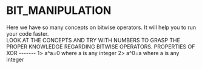 # BIT_MANIPULATION
Here we have so many concepts on bitwise operators. It will help you to  run your code faster.  
LOOK AT THE CONCEPTS AND TRY WITH NUMBERS TO GRASP THE PROPER KNOWLEDGE REGARDING BITWISE OPERATORS.
PROPERTIES OF XOR -------
 1> a^a=0  where a is any integer
 2> a^0=a  where a is any integer
